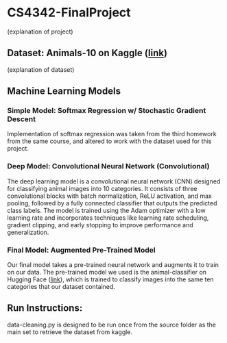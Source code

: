 # CS4342-FinalProject
(explanation of project)

## Dataset: Animals-10 on Kaggle ([link](https://www.kaggle.com/datasets/alessiocorrado99/animals10?resource=download))
(explanation of dataset)

## Machine Learning Models
### Simple Model: Softmax Regression w/ Stochastic Gradient Descent
Implementation of softmax regression was taken from the third homework from the same course, and altered to work with the dataset used for this project.

### Deep Model: Convolutional Neural Network (Convolutional)
The deep learning model is a convolutional neural network (CNN) designed for classifying animal images into 10 categories. It consists of three convolutional blocks with batch normalization, ReLU activation, and max pooling, followed by a fully connected classifier that outputs the predicted class labels. The model is trained using the Adam optimizer with a low learning rate and incorporates techniques like learning rate scheduling, gradient clipping, and early stopping to improve performance and generalization.

### Final Model: Augmented Pre-Trained Model
Our final model takes a pre-trained neural network and augments it to train on our data. The pre-trained model we used is the animal-classifier on Hugging Face ([link](https://huggingface.co/Falcom/animal-classifier)), which is trained to classify images into the same ten categories that our dataset contained.

## Run Instructions:
data-cleaning.py is designed to be run once from the source folder as the main set to retrieve the dataset from kaggle.
